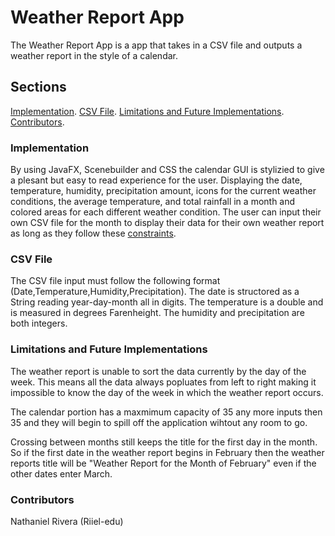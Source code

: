 # Weather Report App

The Weather Report App is a app that takes in a CSV file and outputs a weather report in the style of a calendar.

## Sections

[Implementation](#implementation).
[CSV File](#csv-file).
[Limitations and Future Implementations](#limitations-and-future-implementations).
[Contributors](#contributors).

### Implementation

By using JavaFX, Scenebuilder and CSS the calendar GUI is stylizied to give a plesant but easy to read experience for the user. Displaying the date, temperature, humidity, precipitation amount, icons for the current weather conditions, the average temperature, and total rainfall in a month and colored areas for each different weather condition. The user can input their own CSV file for the month to display their data for their own weather report as long as they follow these [constraints](#csv-file).

### CSV File

The CSV file input must follow the following format (Date,Temperature,Humidity,Precipitation). The date is structored as a String reading year-day-month all in digits. The temperature is a double and is measured in degrees Farenheight. The humidity and precipitation are both integers.

### Limitations and Future Implementations

The weather report is unable to sort the data currently by the day of the week. This means all the data always popluates from left to right making it impossible to know the day of the week in which the weather report occurs.

The calendar portion has a maxmimum capacity of 35 any more inputs then 35 and they will begin to spill off the application wihtout any room to go.

Crossing between months still keeps the title for the first day in the month. So if the first date in the weather report begins in February then the weather reports title will be "Weather Report for the Month of February" even if the other dates enter March.

### Contributors

Nathaniel Rivera (Riiel-edu)

